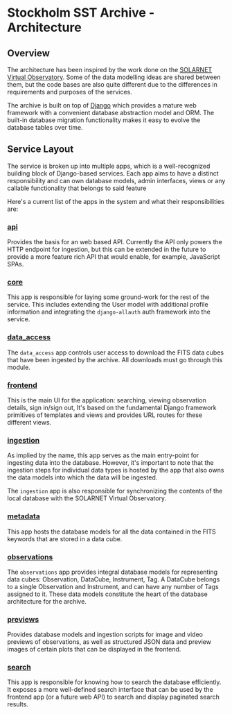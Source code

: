 # Stockholm SST Archive - Architecture

## Overview

The architecture has been inspired by the work done on the
[SOLARNET Virtual Observatory](https://github.com/bmampaey/SOLARNET-service). Some of the data modelling ideas are
shared between them, but the code bases are also quite different due to the differences in requirements and purposes of
the services.

The archive is built on top of [Django](https://www.djangoproject.com/) which provides a mature web framework with a
convenient database abstraction model and ORM. The built-in database migration functionality makes it easy to evolve the
database tables over time.

## Service Layout

The service is broken up into multiple apps, which is a well-recognized building block of Django-based services. Each
app aims to have a distinct responsibility and can own database models, admin interfaces, views or any callable
functionality that belongs to said feature

Here's a current list of the apps in the system and what their responsibilities are:

### [api](../api/README.md)

Provides the basis for an web based API. Currently the API only powers the HTTP endpoint for ingestion, but this can be
extended in the future to provide a more feature rich API that would enable, for example, JavaScript SPAs.

### [core](../core/README.md)

This app is responsible for laying some ground-work for the rest of the service. This includes extending the User
model with additional profile information and integrating the `django-allauth` auth framework into the service.

### [data_access](../data_access/README.md)

The `data_access` app controls user access to download the FITS data cubes that have been ingested by the archive. All
downloads must go through this module.

### [frontend](../frontend/README.md)

This is the main UI for the application: searching, viewing observation details, sign in/sign out, It's based on the
fundamental Django framework primitives of templates and views and provides URL routes for these different views.

### [ingestion](../ingestion/README.md)

As implied by the name, this app serves as the main entry-point for ingesting data into the database. However, it's
important to note that the ingestion steps for individual data types is hosted by the app that also owns the data models
into which the data will be ingested.

The `ingestion` app is also responsible for synchronizing the contents of the local database with the SOLARNET
Virtual Observatory. 

### [metadata](../metadata/README.md)

This app hosts the database models for all the data contained in the FITS keywords that are stored in a data cube.

### [observations](../observations/README.md)

The `observations` app provides integral database models for representing data cubes: Observation, DataCube, Instrument,
Tag. A DataCube belongs to a single Observation and Instrument, and can have any number of Tags assigned to it. These
data models constitute the heart of the database architecture for the archive.

### [previews](../previews/README.md)

Provides database models and ingestion scripts for image and video previews of observations, as well as structured JSON
data and preview images of certain plots that can be displayed in the frontend.

### [search](../search/README.md)

This app is responsible for knowing how to search the database efficiently. It exposes a more well-defined search
interface that can be used by the frontend app (or a future web API) to search and display paginated search results.

